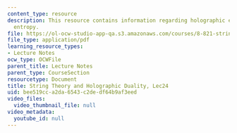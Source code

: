 ```yaml
---
content_type: resource
description: This resource contains information regarding holographic entanglement
  entropy.
file: https://ol-ocw-studio-app-qa.s3.amazonaws.com/courses/8-821-string-theory-and-holographic-duality-fall-2014/bee519cca2da6543c2dedf64b9af3eed_MIT8_821S15_Lec24.pdf
file_type: application/pdf
learning_resource_types:
- Lecture Notes
ocw_type: OCWFile
parent_title: Lecture Notes
parent_type: CourseSection
resourcetype: Document
title: String Theory and Holographic Duality, Lec24
uid: bee519cc-a2da-6543-c2de-df64b9af3eed
video_files:
  video_thumbnail_file: null
video_metadata:
  youtube_id: null
---
```

